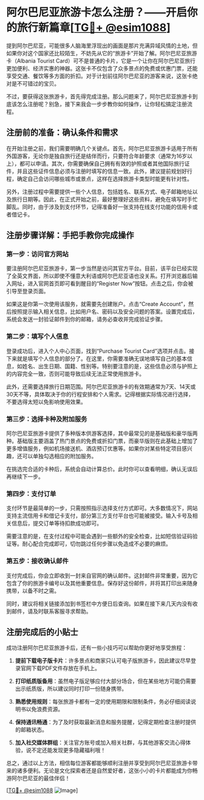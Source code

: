 # 阿尔巴尼亚旅游卡怎么注册？——开启你的旅行新篇章[[TG💪+ @esim1088](https://t.me/s/esim1088)]

提到阿尔巴尼亚，可能很多人脑海里浮现出的画面是那片充满异域风情的土地，但如果你对这个国家还比较陌生，不妨先从它的“旅游卡”开始了解。阿尔巴尼亚旅游卡（Albania Tourist Card）可不是普通的卡片，它是一个让你在阿尔巴尼亚旅行更加便利、经济实惠的神器。这张卡不仅包含了众多景点的免费或优惠门票，还能享受交通、餐饮等多方面的折扣。对于计划前往阿尔巴尼亚的游客来说，这张卡绝对是不可错过的宝贝。

不过，要获得这张旅游卡，首先得完成注册。那么问题来了，阿尔巴尼亚旅游卡到底该怎么注册呢？别急，接下来我会一步步教你如何操作，让你轻松搞定注册流程。

## 注册前的准备：确认条件和需求

在开始注册之前，我们需要明确几个关键点。首先，阿尔巴尼亚旅游卡适用于所有外国游客，无论你是独自旅行还是结伴而行，只要符合年龄要求（通常为16岁以上），都可以申请。其次，你需要确保自己拥有有效的护照或者其他国际旅行证件，并且这些证件信息必须与注册时填写的信息一致。此外，建议提前规划好行程，确定自己会访问哪些城市或景点，这样在选择旅游卡类型时能更有针对性。

另外，注册过程中需要提供一些个人信息，包括姓名、联系方式、电子邮箱地址以及旅行日期等。因此，在正式开始之前，最好整理好这些资料，避免在填写时手忙脚乱。同时，由于涉及到支付环节，记得准备好一张支持在线支付功能的信用卡或者借记卡。

## 注册步骤详解：手把手教你完成操作

### 第一步：访问官方网站

要注册阿尔巴尼亚旅游卡，第一步当然是访问其官方平台。目前，该平台已经实现了全英文界面，所以即使不懂意大利语或阿尔巴尼亚语也没关系。打开浏览器后输入网址，进入官网首页即可看到醒目的“Register Now”按钮。点击之后，你会被引导至登录页面。

如果这是你第一次使用该服务，就需要先创建账户。点击“Create Account”，然后按照提示输入相关信息，比如用户名、密码以及安全问题的答案。设置完成后，系统会发送一封验证邮件到你的邮箱，请务必查收并完成验证步骤。

### 第二步：填写个人信息

登录成功后，进入个人中心页面，找到“Purchase Tourist Card”选项并点击。接下来就是填写个人信息的部分了。在这里，你需要准确无误地填写自己的基本信息，如姓名、出生日期、国籍、性别等。特别要注意的是，这些信息必须与护照上的内容完全一致，否则可能导致后续无法正常使用旅游卡。

此外，还需要选择旅行日期范围。阿尔巴尼亚旅游卡的有效期通常为7天、14天或30天不等，具体取决于你的行程安排和个人需求。记得根据实际情况进行选择，不要选得太短以免影响使用效果。

### 第三步：选择卡种及附加服务

阿尔巴尼亚旅游卡提供了多种版本供游客选择，其中最常见的是基础版和豪华版两种。基础版主要涵盖了热门景点的免费或折扣门票，而豪华版则在此基础上增加了更多增值服务，例如机场接送机、酒店预订优惠等。如果你对某些特定项目感兴趣，还可以单独勾选相应的附加服务。

在挑选完合适的卡种后，系统会自动计算总价。此时你可以查看明细，确认无误后再继续下一步。

### 第四步：支付订单

支付环节是最简单的一步，只需按照指示选择支付方式即可。大多数情况下，网站支持主流信用卡和借记卡支付，部分第三方支付平台也可能被接受。输入卡号及相关信息后，提交订单等待扣款成功即可。

需要注意的是，在支付过程中可能会遇到一些额外的安全检查，比如短信验证码验证等。耐心配合完成即可，切勿跳过任何步骤以免造成不必要的麻烦。

### 第五步：接收确认邮件

支付完成后，你会立即收到一封来自官网的确认邮件。这封邮件非常重要，因为它包含了你的旅游卡编号以及其他重要信息。保存好这份邮件，并将其打印出来随身携带，以备不时之需。

同时，建议将相关链接添加到书签栏中方便日后查询。如果在接下来几天内没有收到邮件，请及时联系客服寻求帮助。

## 注册完成后的小贴士

成功注册阿尔巴尼亚旅游卡后，还有一些小技巧可以帮助你更好地享受旅程：

1. **提前下载电子版卡片**：许多景点和商家只认可电子版旅游卡，因此建议尽早登录官网下载PDF文件存放在手机上。
   
2. **打印纸质版备用**：虽然电子版足够应付大部分场合，但在某些地方可能仍需要出示纸质版，所以建议同时打印一份随身携带。

3. **熟悉使用规则**：每张旅游卡都有一定的使用期限和限制条件，务必仔细阅读说明书以免浪费资源。

4. **保持通讯畅通**：为了及时获取最新消息和服务提醒，记得定期检查注册时提供的邮箱状态。

5. **加入社交媒体群组**：关注官方账号或加入相关社群，与其他游客交流心得体验，说不定还能发现更多隐藏福利哦！

总之，通过以上方法，相信每位游客都能够顺利注册并享受到阿尔巴尼亚旅游卡带来的诸多便利。无论是文化探索者还是自然爱好者，这张小小的卡片都能成为你畅游阿尔巴尼亚的最佳伴侣！

[[TG💪+ @esim1088](https://t.me/s/esim1088) ![Image](https://i.postimg.cc/4NQfJmqS/Snipaste-2025-05-13-00-14-12.png)]
